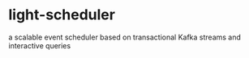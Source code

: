 # light-scheduler
a scalable event scheduler based on transactional Kafka streams and interactive queries
